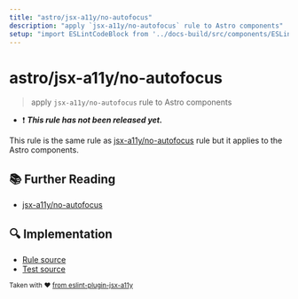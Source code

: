 ```yaml
---
title: "astro/jsx-a11y/no-autofocus"
description: "apply `jsx-a11y/no-autofocus` rule to Astro components"
setup: "import ESLintCodeBlock from '../docs-build/src/components/ESLintCodeBlockWrap.astro'"
---
```


# astro/jsx-a11y/no-autofocus

> apply `jsx-a11y/no-autofocus` rule to Astro components

- :exclamation: <badge text="This rule has not been released yet." vertical="middle" type="error"> **_This rule has not been released yet._** </badge>

This rule is the same rule as [jsx-a11y/no-autofocus](https://github.com/jsx-eslint/eslint-plugin-jsx-a11y/tree/HEAD/docs/rules/no-autofocus.md) rule but it applies to the Astro components.

## :books: Further Reading

- [jsx-a11y/no-autofocus](https://github.com/jsx-eslint/eslint-plugin-jsx-a11y/tree/HEAD/docs/rules/no-autofocus.md)

## :mag: Implementation

- [Rule source](https://github.com/ota-meshi/eslint-plugin-astro/blob/main/src/rules/jsx-a11y/no-autofocus.ts)
- [Test source](https://github.com/ota-meshi/eslint-plugin-astro/blob/main/tests/src/rules/jsx-a11y/no-autofocus.ts)

<sup>Taken with ❤️ [from eslint-plugin-jsx-a11y](https://github.com/jsx-eslint/eslint-plugin-jsx-a11y/tree/HEAD/docs/rules/no-autofocus.md)</sup>

